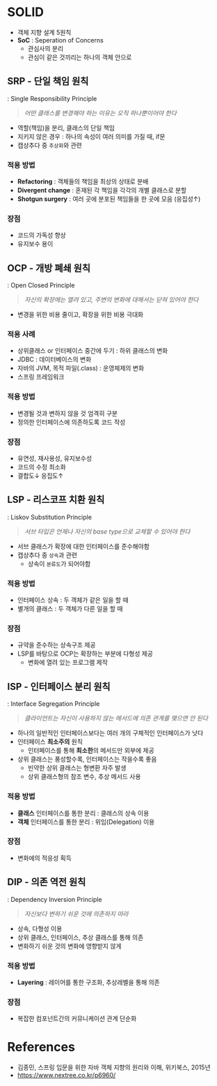 # SOLID
- 객체 지향 설계 5원칙
- **SoC** : Seperation of Concerns
    - 관심사의 분리
    - 관심이 같은 것끼리는 하나의 객체 안으로


## SRP - 단일 책임 원칙
: Single Responsibility Principle
> *어떤 클래스를 변경해야 하는 이유는 오직 하나뿐이어야 한다*
- 역할(책임)을 분리, 클래스의 단일 책임
- 지키지 않은 경우 : 하나의 속성이 여러 의미를 가질 때, if문
- 캡상추다 중 `추상화`와 관련

### 적용 방법
- **Refactoring** : 객체들의 책임을 최상의 상태로 분배
- **Divergent change** : 혼재된 각 책임을 각각의 개별 클래스로 분할
- **Shotgun surgery** : 여러 곳에 분포된 책임들을 한 곳에 모음 (응집성↑)

### 장점
- 코드의 가독성 향상
- 유지보수 용이


## OCP - 개방 폐쇄 원칙
: Open Closed Principle
> *자신의 확장에는 열려 있고, 주변의 변화에 대해서는 닫혀 있어야 한다*
- 변경을 위한 비용 줄이고, 확장을 위한 비용 극대화

### 적용 사례
- 상위클래스 or 인터페이스 중간에 두기 : 하위 클래스의 변화
- JDBC : 데이터베이스의 변화
- 자바의 JVM, 목적 파일(.class) : 운영체제의 변화
- 스프링 프레임워크

### 적용 방법
- 변경될 것과 변하지 않을 것 엄격히 구분
- 정의한 인터페이스에 의존하도록 코드 작성

### 장점
- 유연성, 재사용성, 유지보수성
- 코드의 수정 최소화
- 결합도↓ 응집도↑


## LSP - 리스코프 치환 원칙
: Liskov Substitution Principle
> *서브 타입은 언제나 자신의 base type으로 교체할 수 있어야 한다*
- 서브 클래스가 확장에 대한 인터페이스를 준수해야함
- 캡상추다 중 `상속`과 관련
    - 상속이 `분류도`가 되어야함

### 적용 방법
- 인터페이스 상속 : 두 객체가 같은 일을 할 때
- 별개의 클래스 : 두 객체가 다른 일을 할 때

### 장점
- 규약을 준수하는 상속구조 제공
- LSP를 바탕으로 OCP는 확장하는 부분에 다형성 제공
    - 변화에 열려 있는 프로그램 제작


## ISP - 인터페이스 분리 원칙
: Interface Segregation Principle
> *클라이언트는 자신이 사용하지 않는 메서드에 의존 관계를 맺으면 안 된다*
- 하나의 일반적인 인터페이스보다는 여러 개의 구체적인 인터페이스가 낫다
- 인터페이스 **최소주의** 원칙
    - 인터페이스를 통해 **최소한**의 메서드만 외부에 제공
- 상위 클래스는 풍성할수록, 인터페이스는 작을수록 좋음
    - 빈약한 상위 클래스는 형변환 자주 발생
    - 상위 클래스형의 참조 변수, 추상 메서드 사용

### 적용 방법
- **클래스** 인터페이스를 통한 분리 : 클래스의 상속 이용
- **객체** 인터페이스를 통한 분리 : 위임(Delegation) 이용

### 장점
- 변화에의 적응성 획득


## DIP - 의존 역전 원칙
: Dependency Inversion Principle
> *자신보다 변하기 쉬운 것에 의존하지 마라*
- 상속, 다형성 이용
- 상위 클래스, 인터페이스, 추상 클래스를 통해 의존
- 변화하기 쉬운 것의 변화에 영향받지 않게

### 적용 방법
- **Layering** : 레이어를 통한 구조화, 추상레벨을 통해 의존

### 장점
- 복잡한 컴포넌트간의 커뮤니케이션 관계 단순화


# References
- 김종민, 스프링 입문을 위한 자바 객체 지향의 원리와 이해, 위키북스, 2015년
- <https://www.nextree.co.kr/p6960/>
